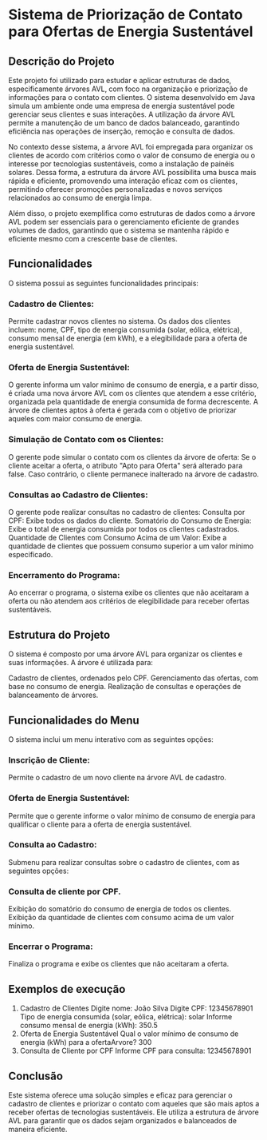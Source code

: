 # Sistema de Priorização de Contato para Ofertas de Energia Sustentável
## Descrição do Projeto

Este projeto foi utilizado para estudar e aplicar estruturas de dados, especificamente árvores AVL, com foco na organização e priorização de informações para o contato com clientes. O sistema desenvolvido em Java simula um ambiente onde uma empresa de energia sustentável pode gerenciar seus clientes e suas interações. A utilização da árvore AVL permite a manutenção de um banco de dados balanceado, garantindo eficiência nas operações de inserção, remoção e consulta de dados.

No contexto desse sistema, a árvore AVL foi empregada para organizar os clientes de acordo com critérios como o valor de consumo de energia ou o interesse por tecnologias sustentáveis, como a instalação de painéis solares. Dessa forma, a estrutura da árvore AVL possibilita uma busca mais rápida e eficiente, promovendo uma interação eficaz com os clientes, permitindo oferecer promoções personalizadas e novos serviços relacionados ao consumo de energia limpa.

Além disso, o projeto exemplifica como estruturas de dados como a árvore AVL podem ser essenciais para o gerenciamento eficiente de grandes volumes de dados, garantindo que o sistema se mantenha rápido e eficiente mesmo com a crescente base de clientes.

## Funcionalidades
O sistema possui as seguintes funcionalidades principais:

### Cadastro de Clientes:

Permite cadastrar novos clientes no sistema.
Os dados dos clientes incluem: nome, CPF, tipo de energia consumida (solar, eólica, elétrica), consumo mensal de energia (em kWh), e a elegibilidade para a oferta de energia sustentável.

### Oferta de Energia Sustentável:

O gerente informa um valor mínimo de consumo de energia, e a partir disso, é criada uma nova árvore AVL com os clientes que atendem a esse critério, organizada pela quantidade de energia consumida de forma decrescente.
A árvore de clientes aptos à oferta é gerada com o objetivo de priorizar aqueles com maior consumo de energia.

### Simulação de Contato com os Clientes:
O gerente pode simular o contato com os clientes da árvore de oferta:
Se o cliente aceitar a oferta, o atributo "Apto para Oferta" será alterado para false.
Caso contrário, o cliente permanece inalterado na árvore de cadastro.

### Consultas ao Cadastro de Clientes:
O gerente pode realizar consultas no cadastro de clientes:
Consulta por CPF: Exibe todos os dados do cliente.
Somatório do Consumo de Energia: Exibe o total de energia consumida por todos os clientes cadastrados.
Quantidade de Clientes com Consumo Acima de um Valor: Exibe a quantidade de clientes que possuem consumo superior a um valor mínimo especificado.

### Encerramento do Programa:
Ao encerrar o programa, o sistema exibe os clientes que não aceitaram a oferta ou não atendem aos critérios de elegibilidade para receber ofertas sustentáveis.

## Estrutura do Projeto
O sistema é composto por uma árvore AVL para organizar os clientes e suas informações. A árvore é utilizada para:

Cadastro de clientes, ordenados pelo CPF.
Gerenciamento das ofertas, com base no consumo de energia.
Realização de consultas e operações de balanceamento de árvores.

## Funcionalidades do Menu
O sistema inclui um menu interativo com as seguintes opções:

### Inscrição de Cliente:
Permite o cadastro de um novo cliente na árvore AVL de cadastro.
### Oferta de Energia Sustentável:
Permite que o gerente informe o valor mínimo de consumo de energia para qualificar o cliente para a oferta de energia sustentável.
### Consulta ao Cadastro:
Submenu para realizar consultas sobre o cadastro de clientes, com as seguintes opções:
### Consulta de cliente por CPF.
Exibição do somatório do consumo de energia de todos os clientes.
Exibição da quantidade de clientes com consumo acima de um valor mínimo.
### Encerrar o Programa:
Finaliza o programa e exibe os clientes que não aceitaram a oferta.

## Exemplos de execução
1. Cadastro de Clientes
Digite nome: João Silva
Digite CPF: 12345678901
Tipo de energia consumida (solar, eólica, elétrica): solar
Informe consumo mensal de energia (kWh): 350.5
2. Oferta de Energia Sustentável
Qual o valor mínimo de consumo de energia (kWh) para a ofertaArvore? 300
3. Consulta de Cliente por CPF
Informe CPF para consulta: 12345678901

## Conclusão
Este sistema oferece uma solução simples e eficaz para gerenciar o cadastro de clientes e priorizar o contato com aqueles que são mais aptos a receber ofertas de tecnologias sustentáveis. Ele utiliza a estrutura de árvore AVL para garantir que os dados sejam organizados e balanceados de maneira eficiente.
